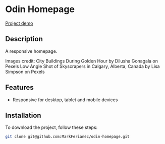 # Odin Homepage

[Project demo](https://markferianec.github.io/odin-homepage/)

## Description

A responsive homepage.

Images credit:
City Buildings During Golden Hour by Dilusha Gonagala on Pexels
Low Angle Shot of Skyscrapers in Calgary, Alberta, Canada by Lisa Simpson on Pexels

## Features

- Responsive for desktop, tablet and mobile devices

## Installation

To download the project, follow these steps:

```bash
git clone git@github.com:MarkFerianec/odin-homepage.git
```
